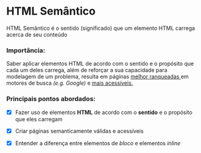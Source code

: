 # HTML Semântico

HTML Semântico é o sentido (significado) que um elemento HTML carrega acerca de seu conteúdo



### Importância: 

Saber aplicar elementos HTML de acordo com o sentido e o propósito que cada um deles carrega, além de reforçar a sua capacidade para modelagem de um problema, resulta em páginas [melhor ranqueadas ](https://developer.mozilla.org/en-US/docs/Glossary/Semantics)em motores de busca *(e.g. Google)* e [mais acessíveis.](https://www.w3schools.com/html/html_accessibility.asp)



### Principais pontos abordados:

- [x] Fazer uso de elementos **HTML** de acordo com o **sentido** e o propósito que eles carregam
- [x] Criar páginas semanticamente válidas e acessíveis
- [x] Entender a diferença entre elementos de *bloco* e elementos *inline* 

